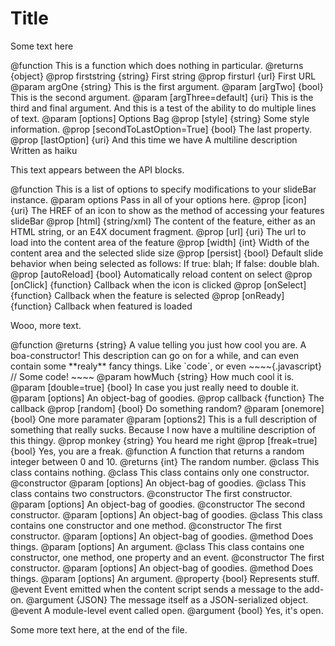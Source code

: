 <!-- This Source Code Form is subject to the terms of the Mozilla Public
   - License, v. 2.0. If a copy of the MPL was not distributed with this
   - file, You can obtain one at http://mozilla.org/MPL/2.0/. -->

# Title #

Some text here

<api name="test">
@function
This is a function which does nothing in particular.
@returns {object}
  @prop firststring {string} First string
  @prop firsturl {url} First URL
@param argOne {string} This is the first argument.
@param [argTwo] {bool} This is the second argument.
@param [argThree=default] {uri}
       This is the third and final argument. And this is
       a test of the ability to do multiple lines of
       text.
@param [options] Options Bag
  @prop [style] {string} Some style information.
  @prop [secondToLastOption=True] {bool} The last property.
  @prop [lastOption] {uri}
        And this time we have
        A multiline description
        Written as haiku
</api>

This text appears between the API blocks.

<api name="append">
@function
This is a list of options to specify modifications to your slideBar instance.
@param options
       Pass in all of your options here.
  @prop [icon] {uri} The HREF of an icon to show as the method of accessing your features slideBar
  @prop [html] {string/xml}
        The content of the feature, either as an HTML string,
        or an E4X document fragment.
  @prop [url] {uri} The url to load into the content area of the feature
  @prop [width] {int} Width of the content area and the selected slide size
  @prop [persist] {bool}
        Default slide behavior when being selected as follows:
        If true: blah; If false: double blah.
  @prop [autoReload] {bool} Automatically reload content on select
  @prop [onClick] {function} Callback when the icon is clicked
  @prop [onSelect] {function} Callback when the feature is selected
  @prop [onReady] {function} Callback when featured is loaded
</api>

Wooo, more text.

<api name="cool-func.dot">
@function
@returns {string} A value telling you just how cool you are.
A boa-constructor!
This description can go on for a while, and can even contain
some **realy** fancy things. Like `code`, or even
~~~~{.javascript}
// Some code!
~~~~
@param howMuch {string} How much cool it is.
@param [double=true] {bool}
       In case you just really need to double it.
@param [options] An object-bag of goodies.
  @prop callback {function} The callback
  @prop [random] {bool} Do something random?
@param [onemore] {bool} One more paramater
@param [options2]
       This is a full description of something
       that really sucks. Because I now have a multiline
       description of this thingy.
  @prop monkey {string} You heard me right
  @prop [freak=true] {bool}
        Yes, you are a freak.
</api>

<api name="random">
@function
A function that returns a random integer between 0 and 10.
@returns {int} The random number.
</api>

<api name="empty-class">
@class
This class contains nothing.
</api>

<api name="only-one-ctor">
@class
This class contains only one constructor.
<api name="one-constructor">
@constructor
@param [options] An object-bag of goodies.
</api>
</api>

<api name="two-ctors">
@class
This class contains two constructors.
<api name="one-constructor">
@constructor
The first constructor.
@param [options] An object-bag of goodies.
</api>
<api name="another-constructor">
@constructor
The second constructor.
@param [options] An object-bag of goodies.
</api>
</api>

<api name="ctor-and-method">
@class
This class contains one constructor and one method.
<api name="one-constructor">
@constructor
The first constructor.
@param [options] An object-bag of goodies.
</api>
<api name="a-method">
@method
Does things.
@param [options] An argument.
</api>
</api>

<api name="ctor-method-prop-event">
@class
This class contains one constructor, one method, one property and an event.
<api name="one-constructor">
@constructor
The first constructor.
@param [options] An object-bag of goodies.
</api>
<api name="a-method">
@method
Does things.
@param [options] An argument.
</api>
<api name="a-property">
@property {bool}
Represents stuff.
</api>
<api name="message">
@event
Event emitted when the content script sends a message to the add-on.
@argument {JSON}
The message itself as a JSON-serialized object.
</api>
</api>

<api name="open">
@event
A module-level event called open.
@argument {bool}
Yes, it's open.
</api>

Some more text here, at the end of the file.

